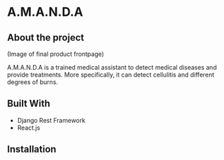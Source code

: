 # A.M.A.N.D.A

## About the project

(Image of final product frontpage)

A.M.A.N.D.A is a trained medical assistant to detect medical diseases and provide treatments. More specifically, it can detect cellulitis and different degrees of burns.


## Built With
* Django Rest Framework
* React.js

## Installation